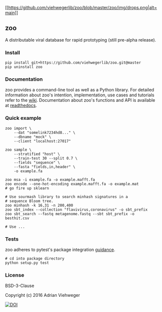 [[https://github.com/viehwegerlib/zoo/blob/master/zoo/img/drops.png|alt=main]]

## zoo

A distributable viral database for rapid prototyping (still pre-alpha release).

### Install

```
pip install git+https://github.com/viehwegerlib/zoo.git@master
pip uninstall zoo
```

### Documentation

zoo provides a command-line tool as well as a Python library. For detailed information about zoo's intention, implementation, use cases and tutorials refer to the [wiki](https://github.com/viehwegerlib/zoo/wiki). Documentation about zoo's functions and API is available at [readthedocs](https://readthedocs.org/).

### Quick example

```
zoo import \
    --dat "somelink7234hd8..." \
    --dbname "mock" \
    --client "localhost:27017"

zoo sample \
    --stratified "host" \
    --train-test 30 --split 0.7 \
    --fields "sequence" \
    --fasta "fields,in,header" \
    -o example.fa

zoo msa -i example.fa -o example.mafft.fa
zoo encode --one-hot-encoding example.mafft.fa -o example.mat
# go fire up sklearn

# Use sourmash library to search minhash signatures in a
# sequence Bloom tree.
zoo minhash -k 16,31 -n 200,400
zoo sbt_index --collection "flavivirus,coronavirus" -o sbt_prefix
zoo sbt_search --fastq metagenome.fastq --sbt sbt_prefix -o besthit.csv

# Use ...
```

### Tests

zoo adheres to pytest's package integration [guidance](http://doc.pytest.org/en/latest/goodpractices.html).

```
# cd into package directory
python setup.py test
```

### License

BSD-3-Clause

Copyright (c) 2016 Adrian Viehweger

[![DOI](https://zenodo.org/badge/84596868.svg)](https://zenodo.org/badge/latestdoi/84596868)



